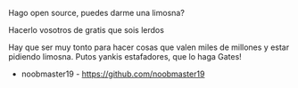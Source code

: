 Hago open source, puedes darme una limosna?

Hacerlo vosotros de gratis que sois lerdos

Hay que ser muy tonto para hacer cosas que valen miles de millones y estar pidiendo limosna. 
Putos yankis estafadores, que lo haga Gates!


- noobmaster19 - https://github.com/noobmaster19
